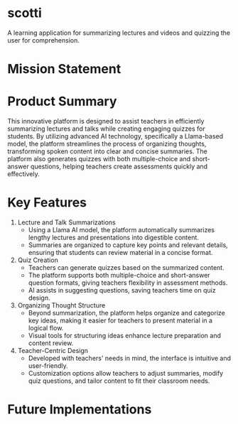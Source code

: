 # scotti
A learning application for summarizing lectures and videos and quizzing the user for comprehension.

# Mission Statement

# Product Summary
This innovative platform is designed to assist teachers in efficiently summarizing lectures and talks while creating engaging quizzes for students. By utilizing advanced AI technology, specifically a Llama-based model, the platform streamlines the process of organizing thoughts, transforming spoken content into clear and concise summaries. The platform also generates quizzes with both multiple-choice and short-answer questions, helping teachers create assessments quickly and effectively.

# Key Features
1. Lecture and Talk Summarizations
   - Using a Llama AI model, the platform automatically summarizes lengthy lectures and presentations into digestible content.
   - Summaries are organized to capture key points and relevant details, ensuring that students can review material in a concise format.  
2. Quiz Creation
   - Teachers can generate quizzes based on the summarized content.
   - The platform supports both multiple-choice and short-answer question formats, giving teachers flexibility in assessment methods.
   - AI assists in suggesting questions, saving teachers time on quiz design.
3. Organizing Thought Structure
   - Beyond summarization, the platform helps organize and categorize key ideas, making it easier for teachers to present material in a logical flow.
   - Visual tools for structuring ideas enhance lecture preparation and content review.
4. Teacher-Centric Design
   - Developed with teachers' needs in mind, the interface is intuitive and user-friendly.
   - Customization options allow teachers to adjust summaries, modify quiz questions, and tailor content to fit their classroom needs.

# Future Implementations

